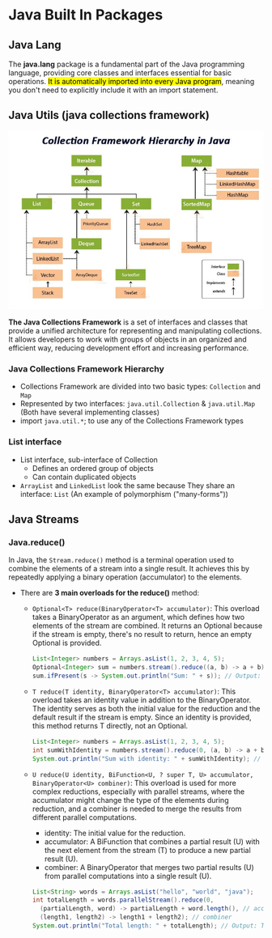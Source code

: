 # Java Built In Packages

## Java Lang

The **java.lang** package is a fundamental part of the Java programming language, providing core classes and interfaces essential for basic operations. <mark>It is automatically imported into every Java program</mark>, meaning you don't need to explicitly include it with an import statement.

## Java Utils (java collections framework)

![Java Collections Framework Hierarchy](../res/JavaCollectionsFrameworkHierarchy.png)

**The Java Collections Framework** is a set of interfaces and classes that provide a unified architecture for representing and manipulating collections. It allows developers to work with groups of objects in an organized and efficient way, reducing development effort and increasing performance.

### Java Collections Framework Hierarchy

- Collections Framework are divided into two basic types: `Collection` and `Map`
- Represented by two interfaces: `java.util.Collection` & `java.util.Map` (Both have several implementing classes)
- import `java.util.*`; to use any of the Collections Framework types

### List interface

- List interface, sub-interface of Collection
  - Defines an ordered group of objects
  - Can contain duplicated objects
- `ArrayList` and `LinkedList` look the same because They share an interface: `List` (An example of polymorphism ("many-forms"))

## Java Streams

### Java.reduce()

In Java, the `Stream.reduce()` method is a terminal operation used to combine the elements of a stream into a single result. It achieves this by repeatedly applying a binary operation (accumulator) to the elements.

- There are **3 main overloads for the reduce()** method:
  - `Optional<T> reduce(BinaryOperator<T> accumulator)`:
    This overload takes a BinaryOperator as an argument, which defines how two elements of the stream are combined.
    It returns an Optional<T> because if the stream is empty, there's no result to return, hence an empty Optional is provided.

    ```Java
    List<Integer> numbers = Arrays.asList(1, 2, 3, 4, 5);
    Optional<Integer> sum = numbers.stream().reduce((a, b) -> a + b);
    sum.ifPresent(s -> System.out.println("Sum: " + s)); // Output: Sum: 15
    ```

  - `T reduce(T identity, BinaryOperator<T> accumulator)`:
    This overload takes an identity value in addition to the BinaryOperator.
    The identity serves as both the initial value for the reduction and the default result if the stream is empty.
    Since an identity is provided, this method returns T directly, not an Optional.

    ```Java
    List<Integer> numbers = Arrays.asList(1, 2, 3, 4, 5);
    int sumWithIdentity = numbers.stream().reduce(0, (a, b) -> a + b);
    System.out.println("Sum with identity: " + sumWithIdentity); // Output: Sum with identity: 15
    ```

  - `U reduce(U identity, BiFunction<U, ? super T, U> accumulator, BinaryOperator<U> combiner)`:
    This overload is used for more complex reductions, especially with parallel streams, where the accumulator might change the type of the elements during reduction, and a combiner is needed to merge the results from different parallel computations.
    - identity: The initial value for the reduction.
    - accumulator: A BiFunction that combines a partial result (U) with the next element from the stream (T) to produce a new partial result (U).
    - combiner: A BinaryOperator that merges two partial results (U) from parallel computations into a single result (U).

    ```Java
    List<String> words = Arrays.asList("hello", "world", "java");
    int totalLength = words.parallelStream().reduce(0,
      (partialLength, word) -> partialLength + word.length(), // accumulator
      (length1, length2) -> length1 + length2); // combiner
    System.out.println("Total length: " + totalLength); // Output: Total length: 15
    ```
